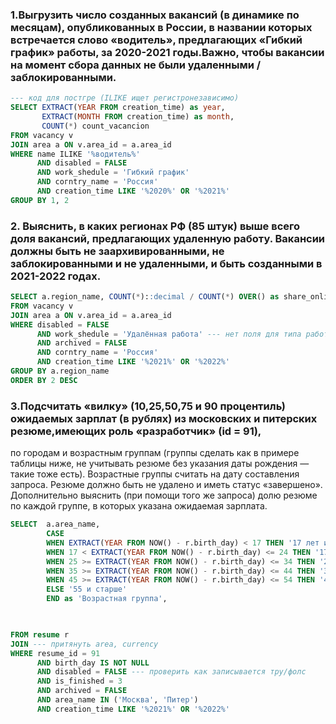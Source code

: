 ### 1.Выгрузить число созданных вакансий (в динамике по месяцам), опубликованных в России, в названии которых встречается слово «водитель», предлагающих «Гибкий график» работы, за 2020-2021 годы.Важно, чтобы вакансии на момент сбора данных не были удаленными / заблокированными.

```SQL
--- код для постгре (ILIKE ищет регистронезависимо)
SELECT EXTRACT(YEAR FROM creation_time) as year,
       EXTRACT(MONTH FROM creation_time) as month,
       COUNT(*) count_vacancion
FROM vacancy v
JOIN area a ON v.area_id = a.area_id
WHERE name ILIKE '%водитель%'
      AND disabled = FALSE
      AND work_shedule = 'Гибкий график'
      AND coгntry_name = 'Россия'
      AND creation_time LIKE '%2020%' OR '%2021%'
GROUP BY 1, 2

```

### 2. Выяснить, в каких регионах РФ (85 штук) выше всего доля вакансий, предлагающих удаленную работу. Вакансии должны быть не заархивированными, не заблокированными и не удаленными, и быть созданными в 2021-2022 годах.


```SQL
SELECT a.region_name, COUNT(*)::decimal / COUNT(*) OVER() as share_online_work
FROM vacancy v
JOIN area a ON v.area_id = a.area_id
WHERE disabled = FALSE
      AND work_shedule = 'Удалённая работа' --- нет поля для типа работы
      AND archived = FALSE
      AND coгntry_name = 'Россия'
      AND creation_time LIKE '%2021%' OR '%2022%'
GROUP BY a.region_name
ORDER BY 2 DESC
```


### 3.Подсчитать «вилку» (10,25,50,75 и 90 процентиль) ожидаемых зарплат (в рублях) из московских и питерских резюме,имеющих роль «разработчик» (id = 91),
по городам и возрастным группам (группы сделать как в примере таблицы ниже, не учитывать резюме без указания даты рождения — такие тоже есть). 
Возрастные группы считать на дату составления запроса.
Резюме должно быть не удалено и иметь статус «завершено». Дополнительно выяснить (при помощи того же запроса)
долю резюме по каждой группе, в которых указана ожидаемая зарплата. 

```SQL
SELECT  a.area_name,
        CASE  
        WHEN EXTRACT(YEAR FROM NOW() - r.birth_day) < 17 THEN '17 лет и младше'
        WHEN 17 < EXTRACT(YEAR FROM NOW() - r.birth_day) <= 24 THEN '17-24'
        WHEN 25 >= EXTRACT(YEAR FROM NOW() - r.birth_day) <= 34 THEN '25-34'
        WHEN 35 >= EXTRACT(YEAR FROM NOW() - r.birth_day) <= 44 THEN '35-44'
        WHEN 45 >= EXTRACT(YEAR FROM NOW() - r.birth_day) <= 54 THEN '45-54'
        ELSE '55 и старше'
        END as 'Возрастная группа',
        


FROM resume r
JOIN --- притянуть area, currency
WHERE resume_id = 91
      AND birth_day IS NOT NULL
      AND disabled = FALSE --- проверить как записывается тру/фолс
      AND is_finished = 3
      AND archived = FALSE
      AND area_name IN ('Москва', 'Питер')
      AND creation_time LIKE '%2021%' OR '%2022%'

```
